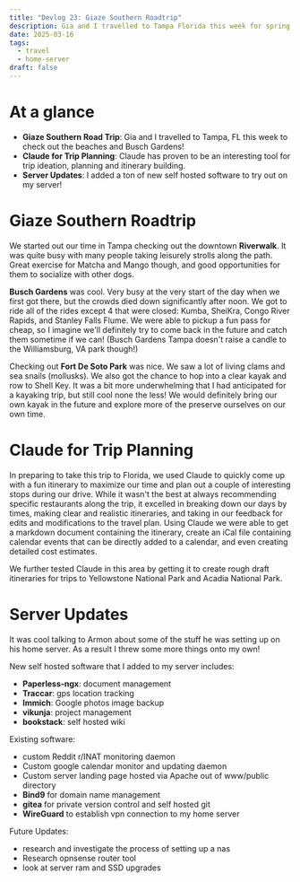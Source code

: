 ```yaml
---
title: "Devlog 23: Giaze Southern Roadtrip"
description: Gia and I travelled to Tampa Florida this week for spring break.
date: 2025-03-16
tags:
  - travel
  - home-server
draft: false
---
```


# At a glance 
- **Giaze Southern Road Trip**: Gia and I travelled to Tampa, FL this week to check out the beaches and Busch Gardens!
- **Claude for Trip Planning**: Claude has proven to be an interesting tool for trip ideation, planning and itinerary building.
- **Server Updates**: I added a ton of new self hosted software to try out on my server!


# Giaze Southern Roadtrip

We started out our time in Tampa checking out the downtown **Riverwalk**. It was quite busy with many people taking leisurely strolls along the path. Great exercise for Matcha and Mango though, and good opportunities for them to socialize with other dogs.

 **Busch Gardens** was cool. Very busy at the very start of the day when we first got there, but the crowds died down significantly after noon. We got to ride all of the rides except 4 that were closed: Kumba, SheiKra, Congo River Rapids, and Stanley Falls Flume. We were able to pickup a fun pass for cheap, so I imagine we'll definitely try to come back in the future and catch them sometime if we can! (Busch Gardens Tampa doesn't raise a candle to the Williamsburg, VA park though!)

Checking out **Fort De Soto Park** was nice. We saw a lot of living clams and sea snails (mollusks). We also got the chance to hop into a clear kayak and row to Shell Key. It was a bit more underwhelming that I had anticipated for a kayaking trip, but still cool none the less! We would definitely bring our own kayak in the future and explore more of the preserve ourselves on our own time.


# Claude for Trip Planning

In preparing to take this trip to Florida, we used Claude to quickly come up with a fun itinerary to maximize our time and plan out a couple of interesting stops during our drive. While it wasn't the best at always recommending specific restaurants along the trip, it excelled in breaking down our days by times, making clear and realistic itineraries, and taking in our feedback for edits and modifications to the travel plan. Using Claude we were able to get a markdown document containing the itinerary, create an iCal file containing calendar events that can be directly added to a calendar, and even creating detailed cost estimates.

We further tested Claude in this area by getting it to create rough draft itineraries for trips to Yellowstone National Park and Acadia National Park.


# Server Updates

It was cool talking to Armon about some of the stuff he was setting up on his home server. As a result I threw some more things onto my own!

New self hosted software that I added to my server includes: 
- **Paperless-ngx**: document management 
- **Traccar**: gps location tracking
- **Immich**: Google photos image backup
- **vikunja**: project management 
- **bookstack**: self hosted wiki 

Existing software:
- custom Reddit r/INAT monitoring daemon
- Custom google calendar monitor and updating daemon
- Custom server landing page hosted via Apache out of www/public directory 
- **Bind9** for domain name management 
- **gitea** for private version control and self hosted git
- **WireGuard** to establish vpn connection to my home server

Future Updates:
- research and investigate the process of setting up a nas
- Research opnsense router tool
- look at server ram and SSD upgrades